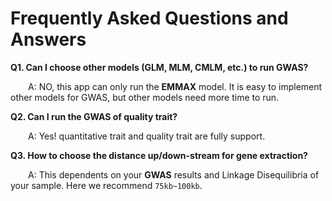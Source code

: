 # Frequently Asked Questions and Answers

**Q1. Can I choose other models (GLM, MLM, CMLM, etc.) to run GWAS?**

&emsp;&emsp;A: NO, this app can only run the **EMMAX** model. It is easy to implement other models for GWAS, but other models need more time to run.

**Q2. Can I run the  GWAS of quality trait?**

&emsp;&emsp;A: Yes! quantitative trait and quality trait are fully support.

**Q3. How to choose the distance up/down-stream for gene extraction?**

&emsp;&emsp;A: This dependents on your **GWAS** results and Linkage Disequilibria of your sample. Here we recommend `75kb~100kb`.


